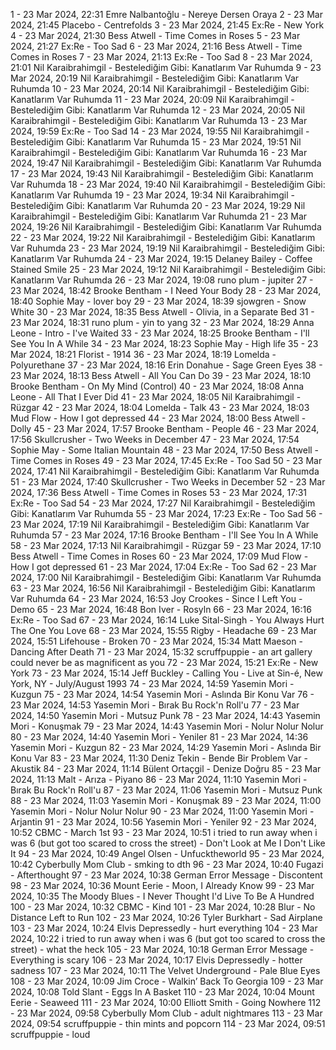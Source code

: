 1 - 23 Mar 2024, 22:31	Emre Nalbantoğlu - Nereye Dersen Oraya
2 - 23 Mar 2024, 21:45	Placebo - Centrefolds
3 - 23 Mar 2024, 21:45	Ex:Re - New York
4 - 23 Mar 2024, 21:30	Bess Atwell - Time Comes in Roses
5 - 23 Mar 2024, 21:27	Ex:Re - Too Sad
6 - 23 Mar 2024, 21:16	Bess Atwell - Time Comes in Roses
7 - 23 Mar 2024, 21:13	Ex:Re - Too Sad
8 - 23 Mar 2024, 21:01	Nil Karaibrahimgil - Bestelediğim Gibi: Kanatlarım Var Ruhumda
9 - 23 Mar 2024, 20:19	Nil Karaibrahimgil - Bestelediğim Gibi: Kanatlarım Var Ruhumda
10 - 23 Mar 2024, 20:14	Nil Karaibrahimgil - Bestelediğim Gibi: Kanatlarım Var Ruhumda
11 - 23 Mar 2024, 20:09	Nil Karaibrahimgil - Bestelediğim Gibi: Kanatlarım Var Ruhumda
12 - 23 Mar 2024, 20:05	Nil Karaibrahimgil - Bestelediğim Gibi: Kanatlarım Var Ruhumda
13 - 23 Mar 2024, 19:59	Ex:Re - Too Sad
14 - 23 Mar 2024, 19:55	Nil Karaibrahimgil - Bestelediğim Gibi: Kanatlarım Var Ruhumda
15 - 23 Mar 2024, 19:51	Nil Karaibrahimgil - Bestelediğim Gibi: Kanatlarım Var Ruhumda
16 - 23 Mar 2024, 19:47	Nil Karaibrahimgil - Bestelediğim Gibi: Kanatlarım Var Ruhumda
17 - 23 Mar 2024, 19:43	Nil Karaibrahimgil - Bestelediğim Gibi: Kanatlarım Var Ruhumda
18 - 23 Mar 2024, 19:40	Nil Karaibrahimgil - Bestelediğim Gibi: Kanatlarım Var Ruhumda
19 - 23 Mar 2024, 19:34	Nil Karaibrahimgil - Bestelediğim Gibi: Kanatlarım Var Ruhumda
20 - 23 Mar 2024, 19:29	Nil Karaibrahimgil - Bestelediğim Gibi: Kanatlarım Var Ruhumda
21 - 23 Mar 2024, 19:26	Nil Karaibrahimgil - Bestelediğim Gibi: Kanatlarım Var Ruhumda
22 - 23 Mar 2024, 19:22	Nil Karaibrahimgil - Bestelediğim Gibi: Kanatlarım Var Ruhumda
23 - 23 Mar 2024, 19:19	Nil Karaibrahimgil - Bestelediğim Gibi: Kanatlarım Var Ruhumda
24 - 23 Mar 2024, 19:15	Delaney Bailey - Coffee Stained Smile
25 - 23 Mar 2024, 19:12	Nil Karaibrahimgil - Bestelediğim Gibi: Kanatlarım Var Ruhumda
26 - 23 Mar 2024, 19:08	runo plum - jupiter
27 - 23 Mar 2024, 18:42	Brooke Bentham - I Need Your Body
28 - 23 Mar 2024, 18:40	Sophie May - lover boy
29 - 23 Mar 2024, 18:39	sjowgren - Snow White
30 - 23 Mar 2024, 18:35	Bess Atwell - Olivia, in a Separate Bed
31 - 23 Mar 2024, 18:31	runo plum - yin to yang
32 - 23 Mar 2024, 18:29	Anna Leone - Intro - I've Waited
33 - 23 Mar 2024, 18:25	Brooke Bentham - I'll See You In A While
34 - 23 Mar 2024, 18:23	Sophie May - High life
35 - 23 Mar 2024, 18:21	Florist - 1914
36 - 23 Mar 2024, 18:19	Lomelda - Polyurethane
37 - 23 Mar 2024, 18:16	Erin Donahue - Sage Green Eyes
38 - 23 Mar 2024, 18:13	Bess Atwell - All You Can Do
39 - 23 Mar 2024, 18:10	Brooke Bentham - On My Mind (Control)
40 - 23 Mar 2024, 18:08	Anna Leone - All That I Ever Did
41 - 23 Mar 2024, 18:05	Nil Karaibrahimgil - Rüzgar
42 - 23 Mar 2024, 18:04	Lomelda - Talk
43 - 23 Mar 2024, 18:03	Mud Flow - How I got depressed
44 - 23 Mar 2024, 18:00	Bess Atwell - Dolly
45 - 23 Mar 2024, 17:57	Brooke Bentham - People
46 - 23 Mar 2024, 17:56	Skullcrusher - Two Weeks in December
47 - 23 Mar 2024, 17:54	Sophie May - Some Italian Mountain
48 - 23 Mar 2024, 17:50	Bess Atwell - Time Comes in Roses
49 - 23 Mar 2024, 17:45	Ex:Re - Too Sad
50 - 23 Mar 2024, 17:41	Nil Karaibrahimgil - Bestelediğim Gibi: Kanatlarım Var Ruhumda
51 - 23 Mar 2024, 17:40	Skullcrusher - Two Weeks in December
52 - 23 Mar 2024, 17:36	Bess Atwell - Time Comes in Roses
53 - 23 Mar 2024, 17:31	Ex:Re - Too Sad
54 - 23 Mar 2024, 17:27	Nil Karaibrahimgil - Bestelediğim Gibi: Kanatlarım Var Ruhumda
55 - 23 Mar 2024, 17:23	Ex:Re - Too Sad
56 - 23 Mar 2024, 17:19	Nil Karaibrahimgil - Bestelediğim Gibi: Kanatlarım Var Ruhumda
57 - 23 Mar 2024, 17:16	Brooke Bentham - I'll See You In A While
58 - 23 Mar 2024, 17:13	Nil Karaibrahimgil - Rüzgar
59 - 23 Mar 2024, 17:10	Bess Atwell - Time Comes in Roses
60 - 23 Mar 2024, 17:09	Mud Flow - How I got depressed
61 - 23 Mar 2024, 17:04	Ex:Re - Too Sad
62 - 23 Mar 2024, 17:00	Nil Karaibrahimgil - Bestelediğim Gibi: Kanatlarım Var Ruhumda
63 - 23 Mar 2024, 16:56	Nil Karaibrahimgil - Bestelediğim Gibi: Kanatlarım Var Ruhumda
64 - 23 Mar 2024, 16:53	Joy Crookes - Since I Left You - Demo
65 - 23 Mar 2024, 16:48	Bon Iver - Rosyln
66 - 23 Mar 2024, 16:16	Ex:Re - Too Sad
67 - 23 Mar 2024, 16:14	Luke Sital-Singh - You Always Hurt The One You Love
68 - 23 Mar 2024, 15:55	Rigby - Headache
69 - 23 Mar 2024, 15:51	Lifehouse - Broken
70 - 23 Mar 2024, 15:34	Matt Maeson - Dancing After Death
71 - 23 Mar 2024, 15:32	scruffpuppie - an art gallery could never be as magnificent as you
72 - 23 Mar 2024, 15:21	Ex:Re - New York
73 - 23 Mar 2024, 15:14	Jeff Buckley - Calling You - Live at Sin-é, New York, NY - July/August 1993
74 - 23 Mar 2024, 14:59	Yasemin Mori - Kuzgun
75 - 23 Mar 2024, 14:54	Yasemin Mori - Aslında Bir Konu Var
76 - 23 Mar 2024, 14:53	Yasemin Mori - Bırak Bu Rock'n Roll'u
77 - 23 Mar 2024, 14:50	Yasemin Mori - Mutsuz Punk
78 - 23 Mar 2024, 14:43	Yasemin Mori - Konuşmak
79 - 23 Mar 2024, 14:43	Yasemin Mori - Nolur Nolur Nolur
80 - 23 Mar 2024, 14:40	Yasemin Mori - Yeniler
81 - 23 Mar 2024, 14:36	Yasemin Mori - Kuzgun
82 - 23 Mar 2024, 14:29	Yasemin Mori - Aslında Bir Konu Var
83 - 23 Mar 2024, 11:30	Deniz Tekin - Bende Bir Problem Var - Akustik
84 - 23 Mar 2024, 11:14	Bülent Ortaçgil - Denize Doğru
85 - 23 Mar 2024, 11:13	Malt - Arıza - Piyano
86 - 23 Mar 2024, 11:10	Yasemin Mori - Bırak Bu Rock'n Roll'u
87 - 23 Mar 2024, 11:06	Yasemin Mori - Mutsuz Punk
88 - 23 Mar 2024, 11:03	Yasemin Mori - Konuşmak
89 - 23 Mar 2024, 11:00	Yasemin Mori - Nolur Nolur Nolur
90 - 23 Mar 2024, 11:00	Yasemin Mori - Arjantin
91 - 23 Mar 2024, 10:56	Yasemin Mori - Yeniler
92 - 23 Mar 2024, 10:52	CBMC - March 1st
93 - 23 Mar 2024, 10:51	i tried to run away when i was 6 (but got too scared to cross the street) - Don't Look at Me I Don't Like It
94 - 23 Mar 2024, 10:49	Angel Olsen - Unfucktheworld
95 - 23 Mar 2024, 10:42	Cyberbully Mom Club - smking to dth
96 - 23 Mar 2024, 10:40	Fugazi - Afterthought
97 - 23 Mar 2024, 10:38	German Error Message - Discontent
98 - 23 Mar 2024, 10:36	Mount Eerie - Moon, I Already Know
99 - 23 Mar 2024, 10:35	The Moody Blues - I Never Thought I'd Live To Be A Hundred
100 - 23 Mar 2024, 10:32	CBMC - Kind
101 - 23 Mar 2024, 10:28	Blur - No Distance Left to Run
102 - 23 Mar 2024, 10:26	Tyler Burkhart - Sad Airplane
103 - 23 Mar 2024, 10:24	Elvis Depressedly - hurt everything
104 - 23 Mar 2024, 10:22	i tried to run away when i was 6 (but got too scared to cross the street) - what the heck
105 - 23 Mar 2024, 10:18	German Error Message - Everything is scary
106 - 23 Mar 2024, 10:17	Elvis Depressedly - hotter sadness
107 - 23 Mar 2024, 10:11	The Velvet Underground - Pale Blue Eyes
108 - 23 Mar 2024, 10:09	Jim Croce - Walkin’ Back To Georgia
109 - 23 Mar 2024, 10:08	Told Slant - Eggs In A Basket
110 - 23 Mar 2024, 10:04	Mount Eerie - Seaweed
111 - 23 Mar 2024, 10:00	Elliott Smith - Going Nowhere
112 - 23 Mar 2024, 09:58	Cyberbully Mom Club - adult nightmares
113 - 23 Mar 2024, 09:54	scruffpuppie - thin mints and popcorn
114 - 23 Mar 2024, 09:51	scruffpuppie - loud
